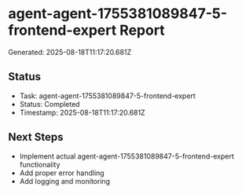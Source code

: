 # agent-agent-1755381089847-5-frontend-expert Report

Generated: 2025-08-18T11:17:20.681Z

## Status
- Task: agent-agent-1755381089847-5-frontend-expert
- Status: Completed
- Timestamp: 2025-08-18T11:17:20.681Z

## Next Steps
- Implement actual agent-agent-1755381089847-5-frontend-expert functionality
- Add proper error handling
- Add logging and monitoring
